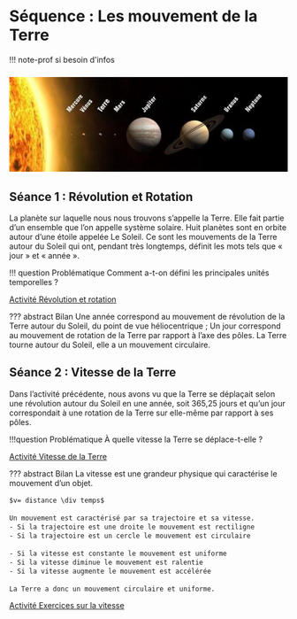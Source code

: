 # Séquence : Les mouvement de la Terre
!!! note-prof
    si besoin d'infos


### 


![Le système solaire](Pictures/systSolaire.png)    




## Séance 1 : Révolution et Rotation

La planète sur laquelle nous nous trouvons s’appelle la Terre. Elle fait partie d’un ensemble que l’on appelle système solaire. Huit planètes sont en orbite autour d’une étoile appelée Le Soleil. Ce sont les mouvements de la Terre autour du Soleil qui ont, pendant très longtemps, définit les mots tels que « jour » et « année ».


!!! question Problématique
    Comment a-t-on défini les principales unités temporelles ?


[Activité Révolution et rotation](../RevolRotation)




??? abstract Bilan
    Une année correspond au mouvement de révolution de la Terre autour du Soleil, du point de vue héliocentrique ;
    Un jour correspond au mouvement de rotation de la Terre par rapport à l’axe des pôles.
    La Terre tourne autour du Soleil, elle a un mouvement circulaire.








<div style="page-break-after: always;"></div>



## Séance 2 : Vitesse de la Terre

Dans l’activité précédente, nous avons vu que la Terre se déplaçait selon une révolution autour du Soleil en une année, soit 365,25 jours et qu’un jour correspondait à une rotation de la Terre sur elle-même par rapport à ses pôles.

!!!question Problématique
    À quelle vitesse la Terre se déplace-t-elle ?


[Activité Vitesse de la Terre](../Vitesse)




??? abstract Bilan
    La vitesse est une grandeur physique qui caractérise le mouvement d’un objet. 

    $v= distance \div temps$

    Un mouvement est caractérisé par sa trajectoire et sa vitesse.
    - Si la trajectoire est une droite le mouvement est rectiligne
    - Si la trajectoire est un cercle le mouvement est circulaire

    - Si la vitesse est constante le mouvement est uniforme
    - Si la vitesse diminue le mouvement est ralentie
    - Si la vitesse augmente le mouvement est accélérée

    La Terre a donc un mouvement circulaire et uniforme.


 [Activité Exercices sur la vitesse](../VitesseExercices)
   

<div style="page-break-after: always;"></div>

